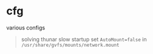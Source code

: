 # cfg
various configs

>solving thunar slow startup
set `AutoMount=false` in `/usr/share/gvfs/mounts/network.mount`
